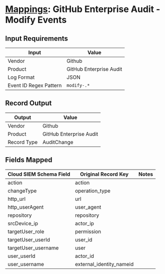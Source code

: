 # [Mappings](README.md): GitHub Enterprise Audit  - Modify Events

## Input Requirements

|Input|Value|
|-----|-----|
|Vendor|Github|
|Product|GitHub Enterprise Audit|
|Log Format|JSON|
|Event ID Regex Pattern|`modify-.*`|

## Record Output

|Output|Value|
|------|-----|
|Vendor|Github|
|Product|GitHub Enterprise Audit|
|Record Type|AuditChange|

## Fields Mapped

|Cloud SIEM Schema Field|Original Record Key|Notes|
|-----------------------|-------------------|-----|
|action|action||
|changeType|operation_type||
|http_url|url||
|http_userAgent|user_agent||
|repository|repository||
|srcDevice_ip|actor_ip||
|targetUser_role|permission||
|targetUser_userId|user_id||
|targetUser_username|user||
|user_userId|actor_id||
|user_username|external_identity_nameid||

